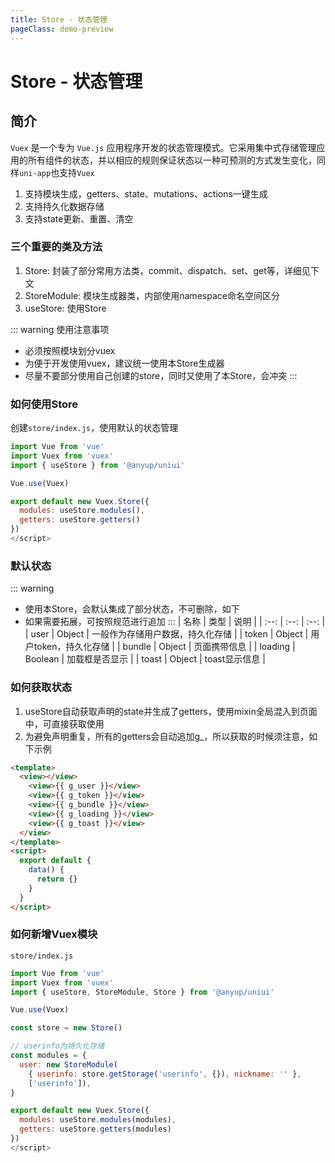 ```yaml
---
title: Store - 状态管理
pageClass: demo-preview
---
```


<demo-preview url="pages/js/store"/>

# Store - 状态管理
## 简介
`Vuex` 是一个专为 `Vue.js` 应用程序开发的状态管理模式。它采用集中式存储管理应用的所有组件的状态，并以相应的规则保证状态以一种可预测的方式发生变化，同样`uni-app`也支持`Vuex`

1. 支持模块生成，getters、state、mutations、actions一键生成
2. 支持持久化数据存储
3. 支持state更新、重置、清空
### 三个重要的类及方法
1. Store: 封装了部分常用方法类，commit、dispatch、set、get等，详细见下文
2. StoreModule: 模块生成器类，内部使用namespace命名空间区分
3. useStore: 使用Store

::: warning 使用注意事项
- 必须按照模块划分vuex
- 为便于开发使用vuex，建议统一使用本Store生成器
- 尽量不要部分使用自己创建的store，同时又使用了本Store，会冲突
:::

### 如何使用Store
创建`store/index.js`，使用默认的状态管理

```js
import Vue from 'vue'
import Vuex from 'vuex'
import { useStore } from '@anyup/uniui'

Vue.use(Vuex)

export default new Vuex.Store({
  modules: useStore.modules(),
  getters: useStore.getters()
})
</script>
```
### 默认状态
::: warning 
- 使用本Store，会默认集成了部分状态，不可删除，如下
- 如果需要拓展，可按照规范进行追加
:::
| 名称 | 类型 | 说明 |
| :--: | :--: | :--: |
| user | Object | 一般作为存储用户数据，持久化存储 |
| token | Object | 用户token，持久化存储 |
| bundle | Object | 页面携带信息 |
| loading | Boolean | 加载框是否显示 |
| toast | Object | toast显示信息 |
### 如何获取状态
1. useStore自动获取声明的state并生成了getters，使用mixin全局混入到页面中，可直接获取使用
2. 为避免声明重复，所有的getters会自动追加g_，所以获取的时候须注意，如下示例

```html
<template>
  <view></view>
    <view>{{ g_user }}</view>
    <view>{{ g_token }}</view>
    <view>{{ g_bundle }}</view>
    <view>{{ g_loading }}</view>
    <view>{{ g_toast }}</view>
  </view>
</template>
<script>
  export default {
    data() {
      return {}
    }
  }
</script>
```


### 如何新增Vuex模块

`store/index.js`

```js
import Vue from 'vue'
import Vuex from 'vuex'
import { useStore, StoreModule, Store } from '@anyup/uniui'

Vue.use(Vuex)

const store = new Store()

// userinfo为持久化存储
const modules = {
  user: new StoreModule(
    { userinfo: store.getStorage('userinfo', {}), nickname: '' },
    ['userinfo']),
}

export default new Vuex.Store({
  modules: useStore.modules(modules),
  getters: useStore.getters(modules)
})
</script>

```
